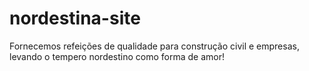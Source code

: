 # nordestina-site
Fornecemos refeições de qualidade para construção civil e empresas, levando o tempero nordestino como forma de amor!
